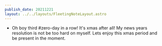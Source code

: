 ```yaml
---
publish_date: 20211221    
layout: ../../layouts/FleetingNoteLayout.astro
---
```

- Oh boy third #zero-day in a row! It's xmas after all! My news years resolution is not be too hard on myself. Lets enjoy this xmas period and be present in the moment.
